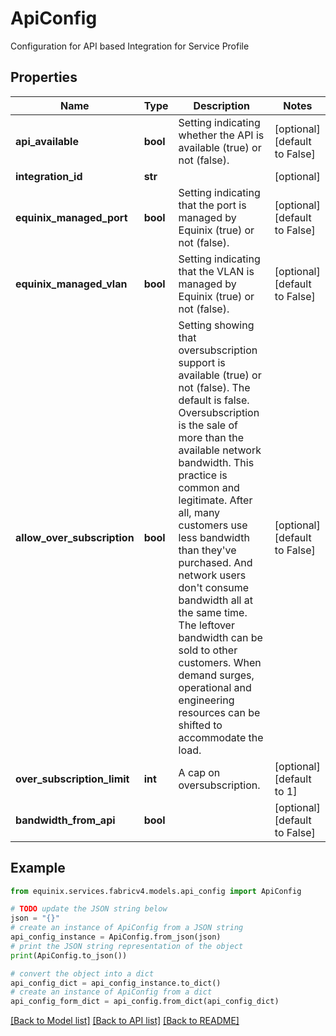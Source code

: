 # ApiConfig

Configuration for API based Integration for Service Profile

## Properties

Name | Type | Description | Notes
------------ | ------------- | ------------- | -------------
**api_available** | **bool** | Setting indicating whether the API is available (true) or not (false). | [optional] [default to False]
**integration_id** | **str** |  | [optional] 
**equinix_managed_port** | **bool** | Setting indicating that the port is managed by Equinix (true) or not (false). | [optional] [default to False]
**equinix_managed_vlan** | **bool** | Setting indicating that the VLAN is managed by Equinix (true) or not (false). | [optional] [default to False]
**allow_over_subscription** | **bool** | Setting showing that oversubscription support is available (true) or not (false). The default is false. Oversubscription is the sale of more than the available network bandwidth. This practice is common and legitimate. After all, many customers use less bandwidth than they&#39;ve purchased. And network users don&#39;t consume bandwidth all at the same time. The leftover bandwidth can be sold to other customers. When demand surges, operational and engineering resources can be shifted to accommodate the load.  | [optional] [default to False]
**over_subscription_limit** | **int** | A cap on oversubscription. | [optional] [default to 1]
**bandwidth_from_api** | **bool** |  | [optional] [default to False]

## Example

```python
from equinix.services.fabricv4.models.api_config import ApiConfig

# TODO update the JSON string below
json = "{}"
# create an instance of ApiConfig from a JSON string
api_config_instance = ApiConfig.from_json(json)
# print the JSON string representation of the object
print(ApiConfig.to_json())

# convert the object into a dict
api_config_dict = api_config_instance.to_dict()
# create an instance of ApiConfig from a dict
api_config_form_dict = api_config.from_dict(api_config_dict)
```
[[Back to Model list]](../README.md#documentation-for-models) [[Back to API list]](../README.md#documentation-for-api-endpoints) [[Back to README]](../README.md)


